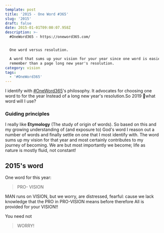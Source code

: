 ```yaml
---
template: post
title: '2015 - One Word #365'
slug: '2015'
draft: false
date: 2015-01-01T09:00:07.958Z
description: >-
  #OneWord365 - https://oneword365.com/


  One word versus resolution.

  A word that sums up your vision for your year since one word is easier to
  remember than a page long new year's resolution.
category: vision
tags:
  - '#OneWord365'
---
```

I identify with [\#OneWord365](https://oneword365.com/)'s philosophy. It advocates for choosing one word to for the year Instead of a long new year's resolution.So 2019 🤔what word will I use?

### Guiding principles
I really like **Etymology** (The study of origin of words). So based on this and my growing understanding of (and exposure to) God's word I reason out a number of words and finally settle on one that I most identify with. The word sums up my vision for that year and most certainly contributes to my journey of becoming. We are but most importantly we become; life as nature is mostly fluid, not constant!

## 2015's word
One word for this year:

> PRO- VISION

MAN runs on VISION, but we worry, are distressed, fearful: cause we lack knowledge that the PRO in PRO-VISION means before therefore All is provided for your VISION!!

You need not

> WORRY!


